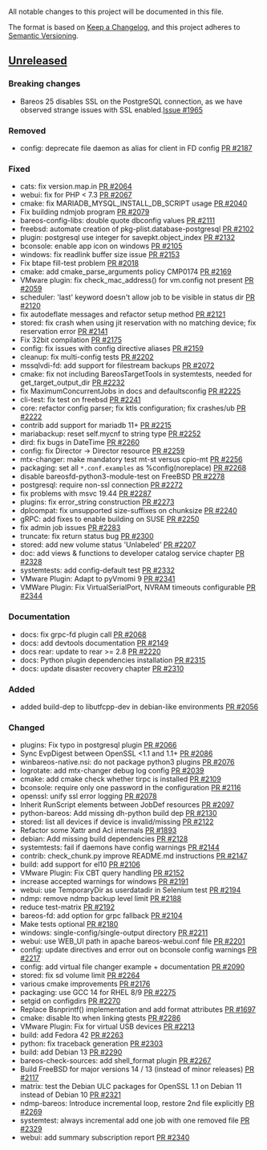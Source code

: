 All notable changes to this project will be documented in this file.

The format is based on [Keep a Changelog](https://keepachangelog.com/en/1.0.0/),
and this project adheres to [Semantic Versioning](https://semver.org/spec/v2.0.0.html).

## [Unreleased]

### Breaking changes
- Bareos 25 disables SSL on the PostgreSQL connection, as we have observed strange issues with SSL enabled.[Issue #1965]

### Removed
- config: deprecate file daemon as alias for client in FD config [PR #2187]

### Fixed
- cats: fix version.map.in [PR #2064]
- webui: fix for PHP < 7.3 [PR #2067]
- cmake: fix MARIADB_MYSQL_INSTALL_DB_SCRIPT usage [PR #2040]
- Fix building ndmjob program [PR #2079]
- bareos-config-libs: double quote dbconfig values [PR #2111]
- freebsd: automate creation of pkg-plist.database-postgresql [PR #2102]
- plugin: postgresql use integer for savepkt.object_index [PR #2132]
- bconsole: enable app icon on windows [PR #2105]
- windows: fix readlink buffer size issue [PR #2153]
- Fix btape fill-test problem [PR #2018]
- cmake: add cmake_parse_arguments policy CMP0174 [PR #2169]
- VMware plugin: fix check_mac_address() for vm.config not present [PR #2059]
- scheduler: 'last' keyword doesn't allow job to be visible in status dir [PR #2120]
- fix autodeflate messages and refactor setup method [PR #2121]
- stored: fix crash when using jit reservation with no matching device; fix reservation error [PR #2141]
- Fix 32bit compilation [PR #2175]
- config: fix issues with config directive aliases [PR #2159]
- cleanup: fix multi-config tests [PR #2202]
- mssqlvdi-fd: add support for filestream backups [PR #2072]
- cmake: fix not including BareosTargetTools in systemtests, needed for get_target_output_dir [PR #2232]
- fix MaximumConcurrentJobs in docs and defaultsconfig [PR #2225]
- cli-test: fix test on freebsd [PR #2241]
- core: refactor config parser; fix ktls configuration; fix crashes/ub [PR #2222]
- contrib add support for mariadb 11+ [PR #2215]
- mariabackup: reset self.mycnf to string type [PR #2252]
- dird: fix bugs in DateTime [PR #2260]
- config: fix Director -> Director resource [PR #2259]
- mtx-changer: make mandatory test mt-st versus cpio-mt [PR #2256]
- packaging: set all `*.conf.examples` as %config(noreplace) [PR #2268]
- disable bareosfd-python3-module-test on FreeBSD [PR #2278]
- postgresql: require non-ssl connection [PR #2272]
- fix problems with msvc 19.44 [PR #2287]
- plugins: fix error_string construction [PR #2273]
- dplcompat: fix unsupported size-suffixes on chunksize [PR #2240]
- gRPC: add fixes to enable building on SUSE [PR #2250]
- fix admin job issues [PR #2283]
- truncate: fix return status bug [PR #2300]
- stored: add new volume status 'Unlabeled' [PR #2207]
- doc: add views & functions to developer catalog service chapter [PR #2328]
- systemtests: add config-default test [PR #2332]
- VMware Plugin: Adapt to pyVmomi 9 [PR #2341]
- VMWare Plugin: Fix VirtualSerialPort, NVRAM timeouts configurable [PR #2344]

### Documentation
- docs: fix grpc-fd plugin call [PR #2068]
- docs: add devtools documentation [PR #2149]
- docs rear: update to rear >= 2.8 [PR #2220]
- docs: Python plugin dependencies installation [PR #2315]
- docs: update disaster recovery chapter [PR #2310]

### Added
- added build-dep to libutfcpp-dev in debian-like environments [PR #2056]

### Changed
- plugins: Fix typo in postgresql plugin [PR #2066]
- Sync EvpDigest between OpenSSL <1.1 and 1.1+ [PR #2086]
- winbareos-native.nsi: do not package python3 plugins [PR #2076]
- logrotate: add mtx-changer debug log config [PR #2039]
- cmake: add cmake check whether tirpc is installed [PR #2109]
- bconsole: require only one password in the configuration [PR #2116]
- openssl: unify ssl error logging [PR #2078]
- Inherit RunScript elements between JobDef resources [PR #2097]
- python-bareos: Add missing dh-python build dep [PR #2130]
- stored: list all devices if device is invalid/missing [PR #2122]
- Refactor some Xattr and Acl internals [PR #1893]
- debian: Add missing build dependencies [PR #2128]
- systemtests: fail if daemons have config warnings [PR #2144]
- contrib: check_chunk.py improve README.md instructions [PR #2147]
- build: add support for el10 [PR #2106]
- VMware Plugin: Fix CBT query handling [PR #2152]
- increase accepted warnings for windows [PR #2191]
- webui: use TemporaryDir as userdatadir in Selenium test [PR #2194]
- ndmp: remove ndmp backup level limit [PR #2188]
- reduce test-matrix [PR #2192]
- bareos-fd: add option for grpc fallback [PR #2104]
- Make tests optional [PR #2180]
- windows: single-config/single-output directory [PR #2211]
- webui: use WEB_UI path in apache bareos-webui.conf file [PR #2201]
- config: update directives and error out on bconsole config warnings [PR #2217]
- config: add virtual file changer example + documentation [PR #2090]
- stored: fix sd volume limit [PR #2264]
- various cmake improvements [PR #2176]
- packaging: use GCC 14 for RHEL 8/9 [PR #2275]
- setgid on configdirs [PR #2270]
- Replace Bsnprintf() implementation and add format attributes [PR #1697]
- cmake: disable lto when linking gtests [PR #2286]
- VMware Plugin: Fix for virtual USB devices [PR #2213]
- build: add Fedora 42 [PR #2263]
- python: fix traceback generation [PR #2303]
- build: add Debian 13 [PR #2290]
- bareos-check-sources: add shell_format plugin [PR #2267]
- Build FreeBSD for major versions 14 / 13 (instead of minor releases) [PR #2117]
- matrix: test the Debian ULC packages for OpenSSL 1.1 on Debian 11 instead of Debian 10 [PR #2321]
- ndmp-bareos: Introduce incremental loop, restore 2nd file explicitly [PR #2269]
- systemtest: always incremental add one job with one removed file [PR #2329]
- webui: add summary subscription report [PR #2340]

[Issue #1965]: https://bugs.bareos.org/view.php?id=1965
[PR #1697]: https://github.com/bareos/bareos/pull/1697
[PR #1893]: https://github.com/bareos/bareos/pull/1893
[PR #2018]: https://github.com/bareos/bareos/pull/2018
[PR #2039]: https://github.com/bareos/bareos/pull/2039
[PR #2040]: https://github.com/bareos/bareos/pull/2040
[PR #2056]: https://github.com/bareos/bareos/pull/2056
[PR #2059]: https://github.com/bareos/bareos/pull/2059
[PR #2064]: https://github.com/bareos/bareos/pull/2064
[PR #2066]: https://github.com/bareos/bareos/pull/2066
[PR #2067]: https://github.com/bareos/bareos/pull/2067
[PR #2068]: https://github.com/bareos/bareos/pull/2068
[PR #2072]: https://github.com/bareos/bareos/pull/2072
[PR #2076]: https://github.com/bareos/bareos/pull/2076
[PR #2078]: https://github.com/bareos/bareos/pull/2078
[PR #2079]: https://github.com/bareos/bareos/pull/2079
[PR #2086]: https://github.com/bareos/bareos/pull/2086
[PR #2090]: https://github.com/bareos/bareos/pull/2090
[PR #2097]: https://github.com/bareos/bareos/pull/2097
[PR #2102]: https://github.com/bareos/bareos/pull/2102
[PR #2104]: https://github.com/bareos/bareos/pull/2104
[PR #2105]: https://github.com/bareos/bareos/pull/2105
[PR #2106]: https://github.com/bareos/bareos/pull/2106
[PR #2109]: https://github.com/bareos/bareos/pull/2109
[PR #2111]: https://github.com/bareos/bareos/pull/2111
[PR #2116]: https://github.com/bareos/bareos/pull/2116
[PR #2117]: https://github.com/bareos/bareos/pull/2117
[PR #2120]: https://github.com/bareos/bareos/pull/2120
[PR #2121]: https://github.com/bareos/bareos/pull/2121
[PR #2122]: https://github.com/bareos/bareos/pull/2122
[PR #2128]: https://github.com/bareos/bareos/pull/2128
[PR #2130]: https://github.com/bareos/bareos/pull/2130
[PR #2132]: https://github.com/bareos/bareos/pull/2132
[PR #2141]: https://github.com/bareos/bareos/pull/2141
[PR #2144]: https://github.com/bareos/bareos/pull/2144
[PR #2147]: https://github.com/bareos/bareos/pull/2147
[PR #2149]: https://github.com/bareos/bareos/pull/2149
[PR #2152]: https://github.com/bareos/bareos/pull/2152
[PR #2153]: https://github.com/bareos/bareos/pull/2153
[PR #2159]: https://github.com/bareos/bareos/pull/2159
[PR #2169]: https://github.com/bareos/bareos/pull/2169
[PR #2175]: https://github.com/bareos/bareos/pull/2175
[PR #2176]: https://github.com/bareos/bareos/pull/2176
[PR #2180]: https://github.com/bareos/bareos/pull/2180
[PR #2187]: https://github.com/bareos/bareos/pull/2187
[PR #2188]: https://github.com/bareos/bareos/pull/2188
[PR #2191]: https://github.com/bareos/bareos/pull/2191
[PR #2192]: https://github.com/bareos/bareos/pull/2192
[PR #2194]: https://github.com/bareos/bareos/pull/2194
[PR #2201]: https://github.com/bareos/bareos/pull/2201
[PR #2202]: https://github.com/bareos/bareos/pull/2202
[PR #2207]: https://github.com/bareos/bareos/pull/2207
[PR #2211]: https://github.com/bareos/bareos/pull/2211
[PR #2213]: https://github.com/bareos/bareos/pull/2213
[PR #2215]: https://github.com/bareos/bareos/pull/2215
[PR #2217]: https://github.com/bareos/bareos/pull/2217
[PR #2220]: https://github.com/bareos/bareos/pull/2220
[PR #2222]: https://github.com/bareos/bareos/pull/2222
[PR #2225]: https://github.com/bareos/bareos/pull/2225
[PR #2232]: https://github.com/bareos/bareos/pull/2232
[PR #2240]: https://github.com/bareos/bareos/pull/2240
[PR #2241]: https://github.com/bareos/bareos/pull/2241
[PR #2250]: https://github.com/bareos/bareos/pull/2250
[PR #2252]: https://github.com/bareos/bareos/pull/2252
[PR #2256]: https://github.com/bareos/bareos/pull/2256
[PR #2259]: https://github.com/bareos/bareos/pull/2259
[PR #2260]: https://github.com/bareos/bareos/pull/2260
[PR #2263]: https://github.com/bareos/bareos/pull/2263
[PR #2264]: https://github.com/bareos/bareos/pull/2264
[PR #2267]: https://github.com/bareos/bareos/pull/2267
[PR #2268]: https://github.com/bareos/bareos/pull/2268
[PR #2269]: https://github.com/bareos/bareos/pull/2269
[PR #2270]: https://github.com/bareos/bareos/pull/2270
[PR #2272]: https://github.com/bareos/bareos/pull/2272
[PR #2273]: https://github.com/bareos/bareos/pull/2273
[PR #2275]: https://github.com/bareos/bareos/pull/2275
[PR #2278]: https://github.com/bareos/bareos/pull/2278
[PR #2283]: https://github.com/bareos/bareos/pull/2283
[PR #2286]: https://github.com/bareos/bareos/pull/2286
[PR #2287]: https://github.com/bareos/bareos/pull/2287
[PR #2290]: https://github.com/bareos/bareos/pull/2290
[PR #2300]: https://github.com/bareos/bareos/pull/2300
[PR #2303]: https://github.com/bareos/bareos/pull/2303
[PR #2310]: https://github.com/bareos/bareos/pull/2310
[PR #2315]: https://github.com/bareos/bareos/pull/2315
[PR #2321]: https://github.com/bareos/bareos/pull/2321
[PR #2328]: https://github.com/bareos/bareos/pull/2328
[PR #2329]: https://github.com/bareos/bareos/pull/2329
[PR #2332]: https://github.com/bareos/bareos/pull/2332
[PR #2340]: https://github.com/bareos/bareos/pull/2340
[PR #2341]: https://github.com/bareos/bareos/pull/2341
[PR #2344]: https://github.com/bareos/bareos/pull/2344
[unreleased]: https://github.com/bareos/bareos/tree/master
